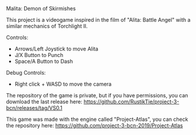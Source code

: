 ﻿Malita: Demon of Skirmishes

This project is a videogame inspired in the film of "Alita: Battle Angel" with a similar mechanics of Torchlight II.

Controls:
- Arrows/Left Joystick to move Alita
- J/X Button to Punch
- Space/A Button to Dash

Debug Controls:
- Right click + WASD to move the camera

The repository of the game is private, but if you have permissions, you can download the last release here: https://github.com/RustikTie/project-3-bcn/releases/tag/VS0.1

This game was made with the engine called "Project-Atlas", you can check the repository here: https://github.com/project-3-bcn-2019/Project-Atlas
